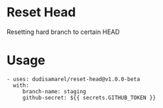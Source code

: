 # Reset Head
Resetting hard branch to certain HEAD

# Usage
```
- uses: dudisamarel/reset-head@v1.0.0-beta
  with:
     branch-name: staging
     github-secret: ${{ secrets.GITHUB_TOKEN }}
```
